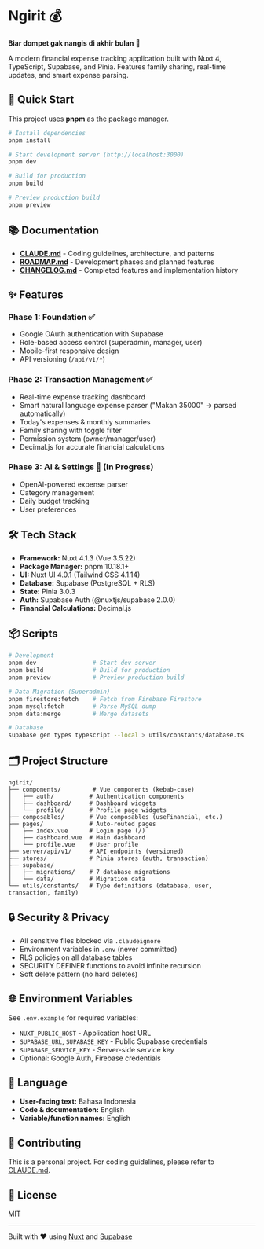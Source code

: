 # Ngirit 💰

**Biar dompet gak nangis di akhir bulan** 💸

A modern financial expense tracking application built with Nuxt 4, TypeScript, Supabase, and Pinia. Features family sharing, real-time updates, and smart expense parsing.

## 🚀 Quick Start

This project uses **pnpm** as the package manager.

```bash
# Install dependencies
pnpm install

# Start development server (http://localhost:3000)
pnpm dev

# Build for production
pnpm build

# Preview production build
pnpm preview
```

## 📚 Documentation

- **[CLAUDE.md](./CLAUDE.md)** - Coding guidelines, architecture, and patterns
- **[ROADMAP.md](./ROADMAP.md)** - Development phases and planned features
- **[CHANGELOG.md](./CHANGELOG.md)** - Completed features and implementation history

## ✨ Features

### Phase 1: Foundation ✅
- Google OAuth authentication with Supabase
- Role-based access control (superadmin, manager, user)
- Mobile-first responsive design
- API versioning (`/api/v1/*`)

### Phase 2: Transaction Management ✅
- Real-time expense tracking dashboard
- Smart natural language expense parser ("Makan 35000" → parsed automatically)
- Today's expenses & monthly summaries
- Family sharing with toggle filter
- Permission system (owner/manager/user)
- Decimal.js for accurate financial calculations

### Phase 3: AI & Settings 🚧 (In Progress)
- OpenAI-powered expense parser
- Category management
- Daily budget tracking
- User preferences

## 🛠️ Tech Stack

- **Framework:** Nuxt 4.1.3 (Vue 3.5.22)
- **Package Manager:** pnpm 10.18.1+
- **UI:** Nuxt UI 4.0.1 (Tailwind CSS 4.1.14)
- **Database:** Supabase (PostgreSQL + RLS)
- **State:** Pinia 3.0.3
- **Auth:** Supabase Auth (@nuxtjs/supabase 2.0.0)
- **Financial Calculations:** Decimal.js

## 📦 Scripts

```bash
# Development
pnpm dev                # Start dev server
pnpm build              # Build for production
pnpm preview            # Preview production build

# Data Migration (Superadmin)
pnpm firestore:fetch    # Fetch from Firebase Firestore
pnpm mysql:fetch        # Parse MySQL dump
pnpm data:merge         # Merge datasets

# Database
supabase gen types typescript --local > utils/constants/database.ts
```

## 🗂️ Project Structure

```
ngirit/
├── components/         # Vue components (kebab-case)
│   ├── auth/          # Authentication components
│   ├── dashboard/     # Dashboard widgets
│   └── profile/       # Profile page widgets
├── composables/       # Vue composables (useFinancial, etc.)
├── pages/             # Auto-routed pages
│   ├── index.vue      # Login page (/)
│   ├── dashboard.vue  # Main dashboard
│   └── profile.vue    # User profile
├── server/api/v1/     # API endpoints (versioned)
├── stores/            # Pinia stores (auth, transaction)
├── supabase/
│   ├── migrations/    # 7 database migrations
│   └── data/          # Migration data
└── utils/constants/   # Type definitions (database, user, transaction, family)
```

## 🔒 Security & Privacy

- All sensitive files blocked via `.claudeignore`
- Environment variables in `.env` (never committed)
- RLS policies on all database tables
- SECURITY DEFINER functions to avoid infinite recursion
- Soft delete pattern (no hard deletes)

## 🌐 Environment Variables

See `.env.example` for required variables:

- `NUXT_PUBLIC_HOST` - Application host URL
- `SUPABASE_URL`, `SUPABASE_KEY` - Public Supabase credentials
- `SUPABASE_SERVICE_KEY` - Server-side service key
- Optional: Google Auth, Firebase credentials

## 📱 Language

- **User-facing text:** Bahasa Indonesia
- **Code & documentation:** English
- **Variable/function names:** English

## 🤝 Contributing

This is a personal project. For coding guidelines, please refer to [CLAUDE.md](./CLAUDE.md).

## 📄 License

MIT

---

Built with ❤️ using [Nuxt](https://nuxt.com) and [Supabase](https://supabase.com)
